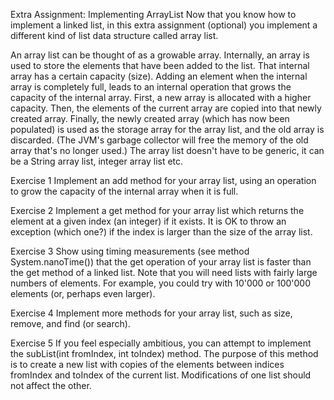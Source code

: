 Extra Assignment: Implementing ArrayList
Now that you know how to implement a linked list, in this extra assignment (optional) you implement a different kind of list data structure called array list.

An array list can be thought of as a growable array. Internally, an array is used to store the elements that have been added to the list. That internal array has a certain capacity (size). Adding an element when the internal array is completely full, leads to an internal operation that grows the capacity of the internal array. First, a new array is allocated with a higher capacity. Then, the elements of the current array are copied into that newly created array. Finally, the newly created array (which has now been populated) is used as the storage array for the array list, and the old array is discarded. (The JVM's garbage collector will free the memory of the old array that's no longer used.) The array list doesn't have to be generic, it can be a String array list, integer array list etc.

Exercise 1
Implement an add method for your array list, using an operation to grow the capacity of the internal array when it is full.

Exercise 2
Implement a get method for your array list which returns the element at a given index (an integer) if it exists. It is OK to throw an exception (which one?) if the index is larger than the size of the array list.

Exercise 3
Show using timing measurements (see method System.nanoTime()) that the get operation of your array list is faster than the get method of a linked list. Note that you will need lists with fairly large numbers of elements. For example, you could try with 10'000 or 100'000 elements (or, perhaps even larger).

Exercise 4
Implement more methods for your array list, such as size, remove, and find (or search).

Exercise 5
If you feel especially ambitious, you can attempt to implement the subList​(int fromIndex, int toIndex) method. The purpose of this method is to create a new list with copies of the elements between indices fromIndex and toIndex of the current list. Modifications of one list should not affect the other.